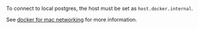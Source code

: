 To connect to local postgres, the host must be set as `host.docker.internal`.

See [docker for mac networking](https://docs.docker.com/docker-for-mac/networking/#use-cases-and-workarounds)
for more information.

